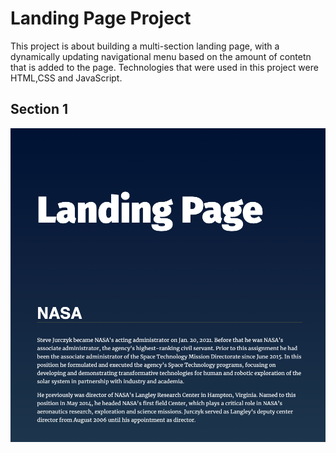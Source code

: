 # Landing Page Project

This project is about building a multi-section landing page, with a dynamically updating navigational menu based on the amount of contetn that is added to the page. Technologies that were used in this project were HTML,CSS and JavaScript. 

## Section 1

![alt section1](https://github.com/nishanthulwan47/Landing-Page-/blob/main/images/section1.png?raw=true)